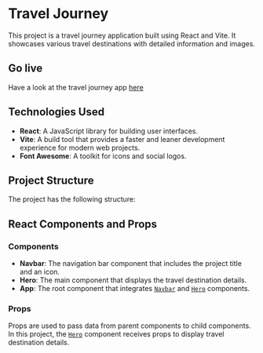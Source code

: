# Travel Journey

This project is a travel journey application built using React and Vite. It showcases various travel destinations with detailed information and images.

## Go live
Have a look at the travel journey app [here](https://travel-journey-adam.netlify.app/)

## Technologies Used

- **React**: A JavaScript library for building user interfaces.
- **Vite**: A build tool that provides a faster and leaner development experience for modern web projects.
- **Font Awesome**: A toolkit for icons and social logos.

## Project Structure

The project has the following structure:

## React Components and Props

### Components

- **Navbar**: The navigation bar component that includes the project title and an icon.
- **Hero**: The main component that displays the travel destination details.
- **App**: The root component that integrates [`Navbar`](command:_github.copilot.openSymbolFromReferences?%5B%22Navbar%22%2C%5B%7B%22uri%22%3A%7B%22%24mid%22%3A1%2C%22fsPath%22%3A%22c%3A%5C%5CUsers%5C%5Cadam_%5C%5Csource%5C%5CVsCode%5C%5CTravel%20journey%5C%5Csrc%5C%5CApp.jsx%22%2C%22_sep%22%3A1%2C%22external%22%3A%22file%3A%2F%2F%2Fc%253A%2FUsers%2Fadam_%2Fsource%2FVsCode%2FTravel%2520journey%2Fsrc%2FApp.jsx%22%2C%22path%22%3A%22%2Fc%3A%2FUsers%2Fadam_%2Fsource%2FVsCode%2FTravel%20journey%2Fsrc%2FApp.jsx%22%2C%22scheme%22%3A%22file%22%7D%2C%22pos%22%3A%7B%22line%22%3A1%2C%22character%22%3A7%7D%7D%2C%7B%22uri%22%3A%7B%22%24mid%22%3A1%2C%22fsPath%22%3A%22c%3A%5C%5CUsers%5C%5Cadam_%5C%5Csource%5C%5CVsCode%5C%5CTravel%20journey%5C%5Csrc%5C%5CComponents%5C%5CNavbar.jsx%22%2C%22_sep%22%3A1%2C%22external%22%3A%22file%3A%2F%2F%2Fc%253A%2FUsers%2Fadam_%2Fsource%2FVsCode%2FTravel%2520journey%2Fsrc%2FComponents%2FNavbar.jsx%22%2C%22path%22%3A%22%2Fc%3A%2FUsers%2Fadam_%2Fsource%2FVsCode%2FTravel%20journey%2Fsrc%2FComponents%2FNavbar.jsx%22%2C%22scheme%22%3A%22file%22%7D%2C%22pos%22%3A%7B%22line%22%3A2%2C%22character%22%3A24%7D%7D%5D%5D "Go to definition") and [`Hero`](command:_github.copilot.openSymbolFromReferences?%5B%22Hero%22%2C%5B%7B%22uri%22%3A%7B%22%24mid%22%3A1%2C%22fsPath%22%3A%22c%3A%5C%5CUsers%5C%5Cadam_%5C%5Csource%5C%5CVsCode%5C%5CTravel%20journey%5C%5Csrc%5C%5CApp.jsx%22%2C%22_sep%22%3A1%2C%22external%22%3A%22file%3A%2F%2F%2Fc%253A%2FUsers%2Fadam_%2Fsource%2FVsCode%2FTravel%2520journey%2Fsrc%2FApp.jsx%22%2C%22path%22%3A%22%2Fc%3A%2FUsers%2Fadam_%2Fsource%2FVsCode%2FTravel%20journey%2Fsrc%2FApp.jsx%22%2C%22scheme%22%3A%22file%22%7D%2C%22pos%22%3A%7B%22line%22%3A2%2C%22character%22%3A7%7D%7D%2C%7B%22uri%22%3A%7B%22%24mid%22%3A1%2C%22fsPath%22%3A%22c%3A%5C%5CUsers%5C%5Cadam_%5C%5Csource%5C%5CVsCode%5C%5CTravel%20journey%5C%5Csrc%5C%5CComponents%5C%5CHero.jsx%22%2C%22_sep%22%3A1%2C%22external%22%3A%22file%3A%2F%2F%2Fc%253A%2FUsers%2Fadam_%2Fsource%2FVsCode%2FTravel%2520journey%2Fsrc%2FComponents%2FHero.jsx%22%2C%22path%22%3A%22%2Fc%3A%2FUsers%2Fadam_%2Fsource%2FVsCode%2FTravel%20journey%2Fsrc%2FComponents%2FHero.jsx%22%2C%22scheme%22%3A%22file%22%7D%2C%22pos%22%3A%7B%22line%22%3A2%2C%22character%22%3A24%7D%7D%5D%5D "Go to definition") components.

### Props

Props are used to pass data from parent components to child components. In this project, the [`Hero`](command:_github.copilot.openSymbolFromReferences?%5B%22Hero%22%2C%5B%7B%22uri%22%3A%7B%22%24mid%22%3A1%2C%22fsPath%22%3A%22c%3A%5C%5CUsers%5C%5Cadam_%5C%5Csource%5C%5CVsCode%5C%5CTravel%20journey%5C%5Csrc%5C%5CApp.jsx%22%2C%22_sep%22%3A1%2C%22external%22%3A%22file%3A%2F%2F%2Fc%253A%2FUsers%2Fadam_%2Fsource%2FVsCode%2FTravel%2520journey%2Fsrc%2FApp.jsx%22%2C%22path%22%3A%22%2Fc%3A%2FUsers%2Fadam_%2Fsource%2FVsCode%2FTravel%20journey%2Fsrc%2FApp.jsx%22%2C%22scheme%22%3A%22file%22%7D%2C%22pos%22%3A%7B%22line%22%3A2%2C%22character%22%3A7%7D%7D%2C%7B%22uri%22%3A%7B%22%24mid%22%3A1%2C%22fsPath%22%3A%22c%3A%5C%5CUsers%5C%5Cadam_%5C%5Csource%5C%5CVsCode%5C%5CTravel%20journey%5C%5Csrc%5C%5CComponents%5C%5CHero.jsx%22%2C%22_sep%22%3A1%2C%22external%22%3A%22file%3A%2F%2F%2Fc%253A%2FUsers%2Fadam_%2Fsource%2FVsCode%2FTravel%2520journey%2Fsrc%2FComponents%2FHero.jsx%22%2C%22path%22%3A%22%2Fc%3A%2FUsers%2Fadam_%2Fsource%2FVsCode%2FTravel%20journey%2Fsrc%2FComponents%2FHero.jsx%22%2C%22scheme%22%3A%22file%22%7D%2C%22pos%22%3A%7B%22line%22%3A2%2C%22character%22%3A24%7D%7D%5D%5D "Go to definition") component receives props to display travel destination details.

